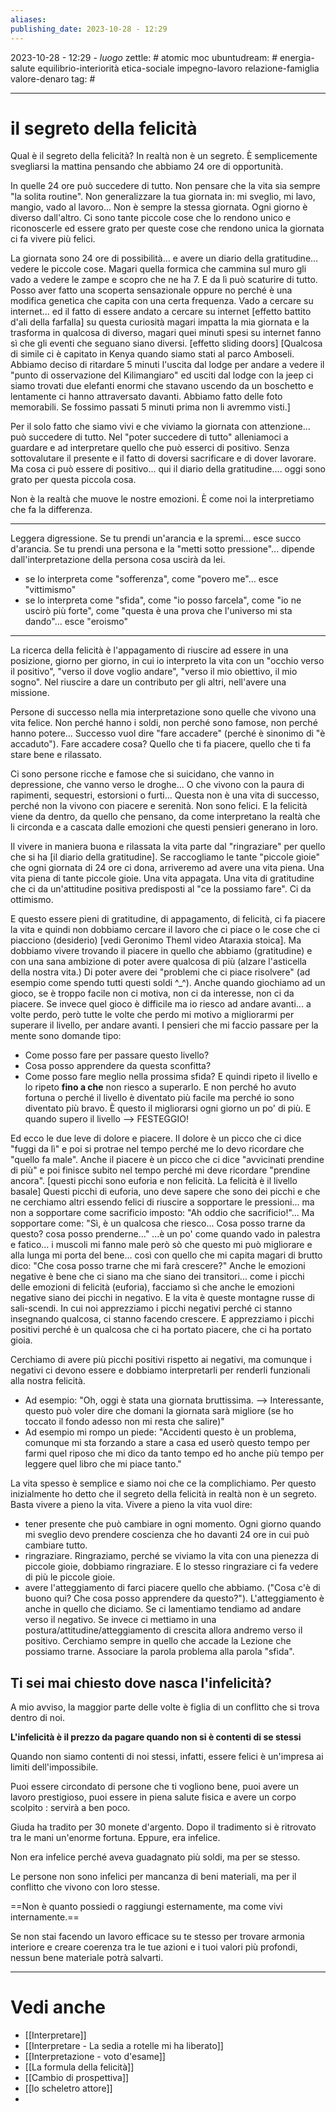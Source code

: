 ```yaml
---
aliases: 
publishing_date: 2023-10-28 - 12:29
---
```

2023-10-28 - 12:29 - *luogo*
zettle: # atomic moc
ubuntudream: # energia-salute equilibrio-interiorità etica-sociale impegno-lavoro relazione-famiglia valore-denaro 
tag: #

---
# il segreto della felicità

Qual è il segreto della felicità?
In realtà non è un segreto. È semplicemente svegliarsi la mattina pensando che abbiamo 24 ore di opportunità. 

In quelle 24 ore può succedere di tutto. Non pensare che la vita sia sempre "la solita routine". Non generalizzare la tua giornata in: mi sveglio, mi lavo, mangio, vado al lavoro...
Non è sempre la stessa giornata. Ogni giorno è diverso dall'altro. Ci sono tante piccole cose che lo rendono unico e riconoscerle ed essere grato per queste cose che rendono unica la giornata ci fa vivere più felici.

La giornata sono 24 ore di possibilità... e avere un diario della gratitudine... vedere le piccole cose. Magari quella formica che cammina sul muro gli vado a vedere le zampe e scopro che ne ha 7. E da lì può scaturire di tutto. Posso aver fatto una scoperta sensazionale oppure no perché è una modifica genetica che capita con una certa frequenza. Vado a cercare su internet... ed il fatto di essere andato a cercare su internet [effetto battito d'ali della farfalla] su questa curiosità magari impatta la mia giornata e la trasforma in qualcosa di diverso, magari quei minuti spesi su internet fanno sì che gli eventi che seguano siano diversi. [effetto sliding doors]
[Qualcosa di simile ci è capitato in Kenya quando siamo stati al parco Amboseli. Abbiamo deciso di ritardare 5 minuti l'uscita dal lodge per andare a vedere il "punto di osservazione del Kilimangiaro" ed usciti dal lodge con la jeep ci siamo trovati due elefanti enormi che stavano uscendo da un boschetto e lentamente ci hanno attraversato davanti. Abbiamo fatto delle foto memorabili. Se fossimo passati 5 minuti prima non li avremmo visti.]

Per il solo fatto che siamo vivi e che viviamo la giornata con attenzione... può succedere di tutto.
Nel "poter succedere di tutto" alleniamoci a guardare e ad interpretare quello che può esserci di positivo. Senza sottovalutare il presente e il fatto di doversi sacrificare e di dover lavorare. Ma cosa ci può essere di positivo... qui il diario della gratitudine.... oggi sono grato per questa piccola cosa. 

Non è la realtà che muove le nostre emozioni. È come noi la interpretiamo che fa la differenza.

---
Leggera digressione.
Se tu prendi un'arancia e la spremi... esce succo d'arancia.
Se tu prendi una persona e la "metti sotto pressione"... dipende dall'interpretazione della persona cosa uscirà da lei.
- se lo interpreta come "sofferenza", come "povero me"... esce "vittimismo"
- se lo interpreta come "sfida", come "io posso farcela", come "io ne uscirò più forte", come "questa è una prova che l'universo mi sta dando"... esce "eroismo"
---

La ricerca della felicità è l'appagamento di riuscire ad essere in una posizione, giorno per giorno, in cui io interpreto la vita con un "occhio verso il positivo", "verso il dove voglio andare", "verso il mio obiettivo, il mio sogno". Nel riuscire a dare un contributo per gli altri, nell'avere una missione.

Persone di successo nella mia interpretazione sono quelle che vivono una vita felice. Non perché hanno i soldi, non perché sono famose, non perché hanno potere...
Successo vuol dire "fare accadere" (perché è sinonimo di "è accaduto").
Fare accadere cosa?
Quello che ti fa piacere, quello che ti fa stare bene e rilassato. 

Ci sono persone ricche e famose che si suicidano, che vanno in depressione, che vanno verso le droghe... O che vivono con la paura di rapimenti, sequestri, estorsioni o furti...
Questa non è una vita di successo, perché non la vivono con piacere e serenità. Non sono felici.
E la felicità viene da dentro, da quello che pensano, da come interpretano la realtà che li circonda e a cascata dalle emozioni che questi pensieri generano in loro.

Il vivere in maniera buona e rilassata la vita parte dal "ringraziare" per quello che si ha [il diario della gratitudine]. 
Se raccogliamo le tante "piccole gioie" che ogni giornata di 24 ore ci dona, arriveremo ad avere una vita piena. Una vita piena di tante piccole gioie. Una vita appagata. Una vita di gratitudine che ci da un'attitudine positiva predisposti al "ce la possiamo fare". Ci da ottimismo.

E questo essere pieni di gratitudine, di appagamento, di felicità, ci fa piacere la vita e quindi non dobbiamo cercare il lavoro che ci piace o le cose che ci piacciono (desiderio) [vedi Geronimo Theml video Ataraxia stoica]. Ma dobbiamo vivere trovando il piacere in quello che abbiamo (gratitudine) e con una sana ambizione di poter avere qualcosa di più (alzare l'asticella della nostra vita.) Di poter avere dei "problemi che ci piace risolvere" (ad esempio come spendo tutti questi soldi ^_^). 
Anche quando giochiamo ad un gioco, se è troppo facile non ci motiva, non ci da interesse, non ci da piacere. Se invece quel gioco è difficile ma io riesco ad andare avanti... a volte perdo, però tutte le volte che perdo mi motivo a migliorarmi per superare il livello, per andare avanti. 
I pensieri che mi faccio passare per la mente sono domande tipo:
- Come posso fare per passare questo livello?
- Cosa posso apprendere da questa sconfitta?
- Come posso fare meglio nella prossima sfida?
E quindi ripeto il livello e lo ripeto **fino a che** non riesco a superarlo. E non perché ho avuto fortuna o perché il livello è diventato più facile ma perché io sono diventato più bravo. È questo il migliorarsi ogni giorno un po' di più.
E quando supero il livello --> FESTEGGIO!

Ed ecco le due leve di dolore e piacere.
Il dolore è un picco che ci dice "fuggi da lì" e poi si protrae nel tempo perché me lo devo ricordare che "quello fa male".
Anche il piacere è un picco che ci dice "avvicinati prendine di più" e poi finisce subito nel tempo perché mi deve ricordare "prendine ancora".
[questi picchi sono euforia e non felicità. La felicità è il livello basale]
Questi picchi di euforia, uno deve sapere che sono dei picchi e che ne cerchiamo altri essendo felici di riuscire a sopportare le pressioni... ma non a sopportare come sacrificio imposto: "Ah oddio che sacrificio!"... Ma sopportare come: "Sì, è un qualcosa che riesco... Cosa posso trarne da questo? cosa posso prenderne..."
...è un po' come quando vado in palestra e fatico... i muscoli mi fanno male però sò che questo mi può migliorare e alla lunga mi porta del bene... così con quello che mi capita magari di brutto dico: "Che cosa posso trarne che mi farà crescere?"
Anche le emozioni negative è bene che ci siano ma che siano dei transitori... come i picchi delle emozioni di felicità (euforia), facciamo sì che anche le emozioni negative siano dei picchi in negativo. E la vita è queste montagne russe di sali-scendi. In cui noi apprezziamo i picchi negativi perché ci stanno insegnando qualcosa, ci stanno facendo crescere. E apprezziamo i picchi positivi perché è un qualcosa che ci ha portato piacere, che ci ha portato gioia.

Cerchiamo di avere più picchi positivi rispetto ai negativi, ma comunque i negativi ci devono essere e dobbiamo interpretarli per renderli funzionali alla nostra felicità.
- Ad esempio: "Oh, oggi è stata una giornata bruttissima. --> Interessante, questo può voler dire che domani la giornata sarà migliore (se ho toccato il fondo adesso non mi resta che salire)"
- Ad esempio mi rompo un piede: "Accidenti questo è un problema, comunque mi sta forzando a stare a casa ed userò questo tempo per farmi quel riposo che mi dico da tanto tempo ed ho anche più tempo per leggere quel libro che mi piace tanto."

La vita spesso è semplice e siamo noi che ce la complichiamo.
Per questo inizialmente ho detto che il segreto della felicità in realtà non è un segreto.
Basta vivere a pieno la vita.
Vivere a pieno la vita vuol dire:
- tener presente che può cambiare in ogni momento. Ogni giorno quando mi sveglio devo prendere coscienza che ho davanti 24 ore in cui può cambiare tutto.
- ringraziare. Ringraziamo, perché se viviamo la vita con una pienezza di piccole gioie, dobbiamo ringraziare. E lo stesso ringraziare ci fa vedere di più le piccole gioie.
- avere l'atteggiamento di farci piacere quello che abbiamo. ("Cosa c'è di buono qui? Che cosa posso apprendere da questo?").
  L'atteggiamento è anche in quello che diciamo. Se ci lamentiamo tendiamo ad andare verso il negativo. Se invece ci mettiamo in una postura/attitudine/atteggiamento di crescita allora andremo verso il positivo. Cerchiamo sempre in quello che accade la Lezione che possiamo trarne. Associare la parola problema alla parola "sfida". 

## Ti sei mai chiesto dove nasca l'infelicità?

A mio avviso, la maggior parte delle volte è figlia di un conflitto che si trova dentro di noi.

**L'infelicità è il prezzo da pagare quando non si è contenti di se stessi**

Quando non siamo contenti di noi stessi, infatti, essere felici è un'impresa ai limiti dell'impossibile.

Puoi essere circondato di persone che ti vogliono bene, puoi avere un lavoro prestigioso, puoi essere in piena salute fisica e avere un corpo scolpito : servirà a ben poco.

Giuda ha tradito per 30 monete d'argento.
Dopo il tradimento si è ritrovato tra le mani un'enorme fortuna.
Eppure, era infelice.

Non era infelice perché aveva guadagnato più soldi, ma per se stesso.

Le persone non sono infelici per mancanza di beni materiali, ma per il conflitto che vivono con loro stesse.

==Non è quanto possiedi o raggiungi esternamente, ma come vivi internamente.==

Se non stai facendo un lavoro efficace su te stesso per trovare armonia interiore e creare coerenza tra le tue azioni e i tuoi valori più profondi, nessun bene materiale potrà salvarti.



---
# Vedi anche
- [[Interpretare]]
- [[Interpretare - La sedia a rotelle mi ha liberato]]
- [[Interpretazione - voto d'esame]]
- [[La formula della felicità]]
- [[Cambio di prospettiva]]
- [[lo scheletro attore]]
- 